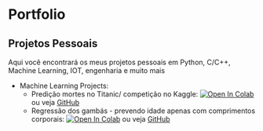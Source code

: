 # Portfolio
## Projetos Pessoais
Aqui você encontrará os meus projetos pessoais em Python, C/C++, Machine Learning, IOT, engenharia e muito mais
* Machine Learning Projects:
  * Predição mortes no Titanic/ competição no Kaggle: [![Open In Colab](https://colab.research.google.com/assets/colab-badge.svg)](https://colab.research.google.com/drive/1JplhnKgDFo93wqGYIU87cqaWwJc_mUQz#scrollTo=IWcdc_oyTOn3) ou veja [GitHub](https://github.com/MathLou/Portfolio---personal-projects/blob/main/Titanic_Machine_Learning_from_Disaster-%20Kaggle%20Competition.ipynb)
  * Regressão dos gambás - prevendo idade apenas com comprimentos corporais:  [![Open In Colab](https://colab.research.google.com/assets/colab-badge.svg)](https://colab.research.google.com/drive/1dpm7HSp94cO9QnyLrSipMUZJ9fJqZtvC#scrollTo=tx8kDI5T2OTw) ou veja [GitHub](https://github.com/MathLou/Portfolio---personal-projects/blob/main/Possum_Regression.ipynb)
